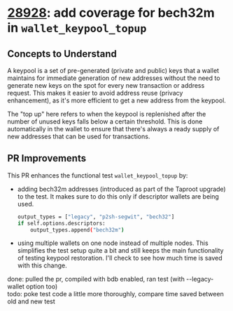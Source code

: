 # [28928](https://github.com/bitcoin/bitcoin/pull/28928/): add coverage for bech32m in `wallet_keypool_topup`

## Concepts to Understand
A keypool is a set of pre-generated (private and public) keys that a wallet maintains for immediate generation of new addresses without the need to generate new keys on the spot for every new transaction or address request. This makes it easier to avoid address reuse (privacy enhancement), as it's more efficient to get a new address from the keypool.

The "top up" here refers to when the keypool is replenished after the number of unused keys falls below a certain threshold. This is done automatically in the wallet to ensure that there's always a ready supply of new addresses that can be used for transactions.

## PR Improvements
This PR enhances the functional test `wallet_keypool_topup` by:
- adding bech32m addresses (introduced as part of the Taproot upgrade) to the test. It makes sure to do this only if descriptor wallets are being used. 
    ```bash
    output_types = ["legacy", "p2sh-segwit", "bech32"]
    if self.options.descriptors:
        output_types.append("bech32m")
    ```

- using multiple wallets on one node instead of multiple nodes. This simplifies the test setup quite a bit and still keeps the main functionality of testing keypool restoration. I'll check to see how much time is saved with this change.


done: pulled the pr, compiled with bdb enabled, ran test (with --legacy-wallet option too)\
todo: poke test code a little more thoroughly, compare time saved between old and new test